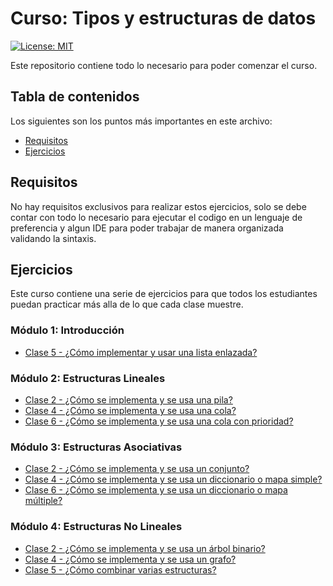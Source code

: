 # Curso: Tipos y estructuras de datos

[![License: MIT](https://img.shields.io/badge/License-MIT-yellow.svg)](https://opensource.org/licenses/MIT)

Este repositorio contiene todo lo necesario para poder comenzar el curso.

## Tabla de contenidos

Los siguientes son los puntos más importantes en este archivo:

- [Requisitos](#requisitos)
- [Ejercicios](#ejercicios)

## Requisitos

No hay requisitos exclusivos para realizar estos ejercicios, solo se debe contar con todo lo necesario para ejecutar el codigo en un lenguaje de preferencia y algun IDE para poder trabajar de manera organizada validando la sintaxis.


## Ejercicios
Este curso contiene una serie de ejercicios para que todos los estudiantes puedan practicar más alla de lo que cada clase muestre.

### Módulo 1: Introducción
- [Clase 5 - ¿Cómo implementar y usar una lista enlazada?](./exercises/module1/module1-class5.md)

### Módulo 2: Estructuras Lineales
- [Clase 2 - ¿Cómo se implementa y se usa una pila?](./exercises/module2/module2-class2.md)
- [Clase 4 - ¿Cómo se implementa y se usa una cola?](./exercises/module2/module2-class4.md)
- [Clase 6 - ¿Cómo se implementa y se usa una cola con prioridad?](./exercises/module2/module2-class6.md)

### Módulo 3: Estructuras Asociativas
- [Clase 2 - ¿Cómo se implementa y se usa un conjunto?](./exercises/module3/module3-class2.md)
- [Clase 4 - ¿Cómo se implementa y se usa un diccionario o mapa simple?](./exercises/module3/module3-class4.md)
- [Clase 6 - ¿Cómo se implementa y se usa un diccionario o mapa múltiple?](./exercises/module3/module3-class6.md)

### Módulo 4: Estructuras No Lineales
- [Clase 2 - ¿Cómo se implementa y se usa un árbol binario?](./exercises/module4/module4-class2.md)
- [Clase 4 - ¿Cómo se implementa y se usa un grafo?](./exercises/module4/module4-class4.md)
- [Clase 5 - ¿Cómo combinar varias estructuras?](./exercises/module4/module4-class5.md)
